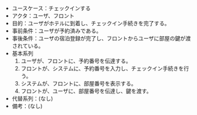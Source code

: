 - ユースケース：チェックインする
- アクタ：ユーザ、フロント
- 目的：ユーザがホテルに到着し、チェックイン手続きを完了する。
- 事前条件：ユーザが予約済みである。
- 事後条件：ユーザの宿泊登録が完了し、フロントからユーザに部屋の鍵が渡されている。
- 基本系列
  1. ユーザが、フロントに、予約番号を伝達する。
  2. フロントが、システムに、予約番号を入力し、チェックイン手続きを行う。
  3. システムが、フロントに、部屋番号を表示する。
  4. フロントが、ユーザに、部屋番号を伝達し、鍵を渡す。
- 代替系列：(なし)
- 備考：(なし)

